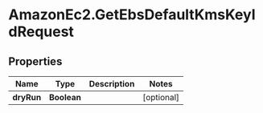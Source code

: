 # AmazonEc2.GetEbsDefaultKmsKeyIdRequest

## Properties

Name | Type | Description | Notes
------------ | ------------- | ------------- | -------------
**dryRun** | **Boolean** |  | [optional] 


